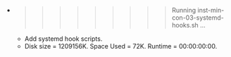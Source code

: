 * >>>>>>>>> Running inst-min-con-03-systemd-hooks.sh ...
  * Add systemd hook scripts.
  * Disk size = 1209156K. Space Used = 72K. Runtime = 00:00:00:00.
